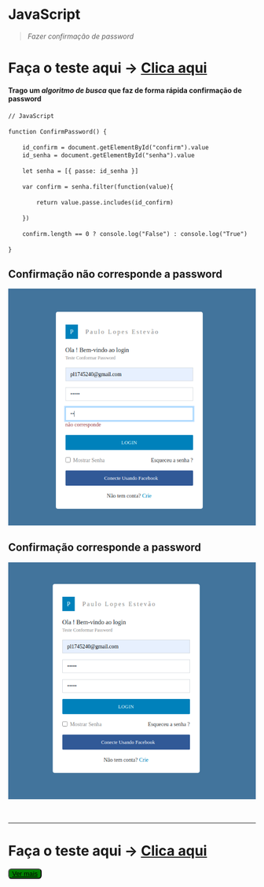 # JavaScript

> *Fazer confirmação de password*

# Faça o teste aqui -> [Clica aqui](https://paulo-lopes-estevao.github.io/Javascript_confirm-password/)

#### Trago um *algoritmo de busca* que faz de forma rápida confirmação de password

``` JS
// JavaScript

function ConfirmPassword() {

    id_confirm = document.getElementById("confirm").value
    id_senha = document.getElementById("senha").value

    let senha = [{ passe: id_senha }]

    var confirm = senha.filter(function(value){

        return value.passe.includes(id_confirm)
    
    })
    
    confirm.length == 0 ? console.log("False") : console.log("True")

}

```

## Confirmação não corresponde a password

![img](img/no.png)

## Confirmação corresponde a password

![img](img/yes.png)


</br>
<hr>

# Faça o teste aqui -> [Clica aqui](https://paulo-lopes-estevao.github.io/Javascript_confirm-password/)





<button style="background-color:green;border-radius:0.4rem">
<a href="https://github.com/Paulo-Lopes-Estevao?tab=repositories" style="color:black;"> Ver mais </a>
</button>